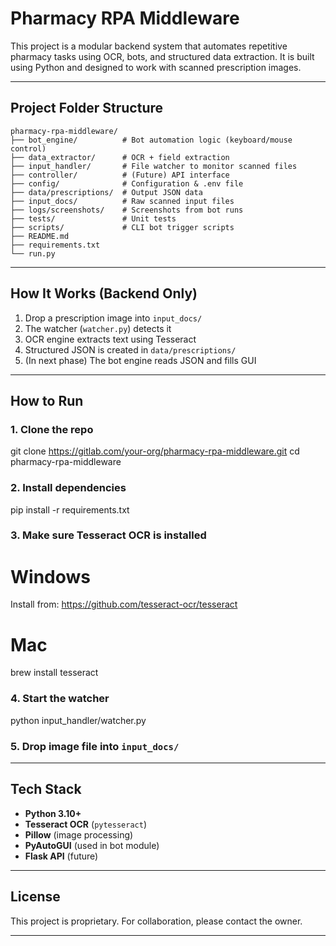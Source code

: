 # Pharmacy RPA Middleware

This project is a modular backend system that automates repetitive pharmacy tasks using OCR, bots, and structured data extraction. It is built using Python and designed to work with scanned prescription images.

---

## Project Folder Structure

```
pharmacy-rpa-middleware/
├── bot_engine/          # Bot automation logic (keyboard/mouse control)
├── data_extractor/      # OCR + field extraction
├── input_handler/       # File watcher to monitor scanned files
├── controller/          # (Future) API interface
├── config/              # Configuration & .env file
├── data/prescriptions/  # Output JSON data
├── input_docs/          # Raw scanned input files
├── logs/screenshots/    # Screenshots from bot runs
├── tests/               # Unit tests
├── scripts/             # CLI bot trigger scripts
├── README.md
├── requirements.txt
└── run.py

```
---

## How It Works (Backend Only)

1. Drop a prescription image into `input_docs/`
2. The watcher (`watcher.py`) detects it
3. OCR engine extracts text using Tesseract
4. Structured JSON is created in `data/prescriptions/`
5. (In next phase) The bot engine reads JSON and fills GUI

---

## How to Run

### 1. Clone the repo

git clone https://gitlab.com/your-org/pharmacy-rpa-middleware.git
cd pharmacy-rpa-middleware


### 2. Install dependencies

pip install -r requirements.txt


### 3. Make sure Tesseract OCR is installed

# Windows
Install from: https://github.com/tesseract-ocr/tesseract
# Mac
brew install tesseract


### 4. Start the watcher

python input_handler/watcher.py


### 5. Drop image file into `input_docs/`

---

## Tech Stack

- **Python 3.10+**
- **Tesseract OCR** (`pytesseract`)
- **Pillow** (image processing)
- **PyAutoGUI** (used in bot module)
- **Flask API** (future)

---

## License

This project is proprietary. For collaboration, please contact the owner.

---
